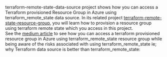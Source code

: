 terraform-remote-state-data-source project shows how you can access a Terraform provisioned Resource Group in Azure using terraform_remote_state data source. In its related project [terraform-remote-state-resource-group](https://github.com/madhubanti0007/terraform-code-samples/tree/master/terraform-remote-state-resource-group), you will learn how to provision a resource group using terraform remote state which you access in this project. 
<br/>
See the [medium article](https://medium.com/@madhubanti0007/data-sources-or-terraform-remote-state-in-terraform-make-your-control-secured-over-cloud-c20c0511d9cf) to see how you can access a terraform provisioned resource group in Azure using terraform_remote_state resource group while being aware of the risks associated with using terraform_remote_state ie; why Terraform data source is better than terraform_remote_state:
